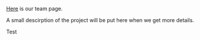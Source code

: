 [Here](admin/team.md) is our team page.

A small descirption of the project will be put here when we get more details.

Test